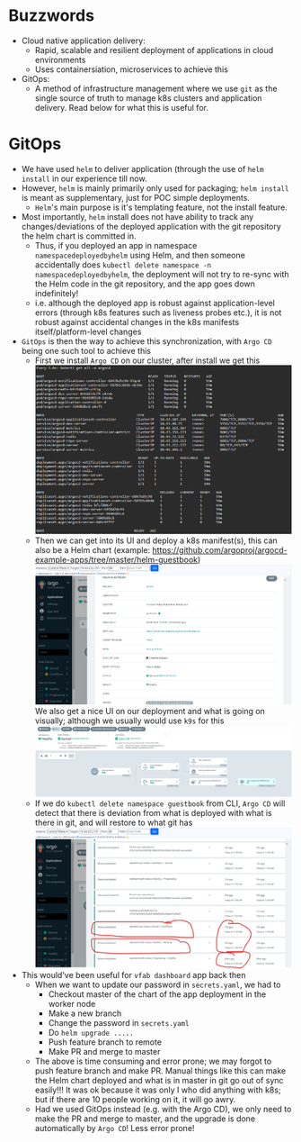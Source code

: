 # Buzzwords
- Cloud native application delivery:
  - Rapid, scalable and resilient deployment of applications in cloud environments
  - Uses containersiation, microservices to achieve this
- GitOps:
  - A method of infrastructure management where we use `git` as the single source of truth to manage k8s clusters and application delivery. Read below for what this is useful for.

# GitOps
- We have used `helm` to deliver application (through the use of `helm install` in our experience till now.
- However, `helm` is mainly primarily only used for packaging; `helm install` is meant as supplementary, just for POC simple deployments.
  - `Helm`'s main purpose is it's templating feature, not the install feature.
- Most importantly, `helm` install does not have ability to track any changes/deviations of the deployed application with the git repository the helm chart is committed in.
  - Thus, if you deployed an app in namespace `namespacedeployedbyhelm` using Helm, and then someone accidentally does `kubectl delete namespace -n namespacedeployedbyhelm`, the deployment will not try to re-sync with the Helm code in the git repository, and the app goes down indefinitely!
  - i.e. although the deployed app is robust against application-level errors (through k8s features such as liveness probes etc.), it is not robust against accidental changes in the k8s manifests itself/platform-level changes
- `GitOps` is then the way to achieve this synchronization, with `Argo CD` being one such tool to achieve this
  - First we install `Argo CD` on our cluster, after install we get this
  ![alt text](argocd.png)
  - Then we can get into its UI and deploy a k8s manifest(s), this can also be a Helm chart (example: https://github.com/argoproj/argocd-example-apps/tree/master/helm-guestbook)
  ![alt te2xt](argocd_guestbook.png)
  We also get a nice UI on our deployment and what is going on
  visually; although we usually would use `k9s` for this
  ![alt te2xt](argocd_guestbookui.png)
  - If we do `kubectl delete namespace guestbook` from CLI, `Argo CD` will detect that there is deviation from what is deployed with what is there in git, and will restore to what git has
    ![alt te2xt](argocd_guestbookoutofsync.png)
- This would've been useful for `vfab dashboard` app back then
  - When we want to update our password in `secrets.yaml`, we had to
    - Checkout master of the chart of the app deployment in the worker node
    - Make a new branch
    - Change the password in `secrets.yaml`
    - Do `helm upgrade .....`
    - Push feature branch to remote
    - Make PR and merge to master
  - The above is time consuming and error prone; we may forgot to push feature branch and make PR. Manual things like this can make the Helm chart deployed and what is in master in git go out of sync easily!!! It was ok because it was only I who did anything with k8s; but if there are 10 people working on it, it will go awry.
  - Had we used GitOps instead (e.g. with the Argo CD), we only need to make the PR and merge to master, and the upgrade is done automatically by `Argo CD`! Less error prone!



